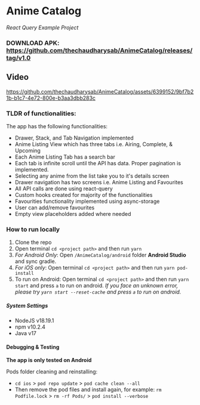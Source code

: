# Anime Catalog
*React Query Example Project*

### DOWNLOAD APK: https://github.com/thechaudharysab/AnimeCatalog/releases/tag/v1.0

## Video

https://github.com/thechaudharysab/AnimeCatalog/assets/6399152/9bf7b21b-b1c7-4e72-800e-b3aa3dbb283c

### TLDR of functionalities:
The app has the following functionalities:
- Drawer, Stack, and Tab Navigation implemented
- Anime Listing View which has three tabs i.e. Airing, Complete, & Upcoming
- Each Anime Listing Tab has a search bar
- Each tab is infinite scroll until the API has data. Proper pagination is implemented.
- Selecting any anime from the list take you to it's details screen
- Drawer navigation has two screens i.e. Anime Listing and Favourites
- All API calls are done using react-query
- Custom hooks created for majority of the functionalities
- Favourities functionality implemented using async-storage
- User can add/remove favourites
- Empty view placeholders added where needed

### How to run locally

1. Clone the repo
2. Open terminal `cd <project path>` and then run `yarn`
3. _For Android Only_: Open `/AnimeCatalog/android` folder **Android Studio** and sync gradle.
4. _For iOS only_: Open terminal `cd <project path>` and then run `yarn pod-install`
5. To run on Android: Open terminal `cd <project path>` and then run `yarn start` and press `a` to run on android. *If you face an unknown error, please try `yarn start --reset-cache` and press `a` to run on android.*

##### System Settings
- NodeJS v18.19.1
- npm v10.2.4
- Java v17

#### Debugging & Testing

**The app is only tested on Android**

Pods folder cleaning and reinstalling:

- `cd ios` > `pod repo update` > `pod cache clean --all`
- Then remove the pod files and install again, for example: `rm Podfile.lock` > `rm -rf Pods/` > `pod install --verbose`
